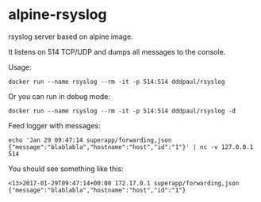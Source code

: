 # alpine-rsyslog
rsyslog server based on alpine image.

It listens on 514 TCP/UDP and dumps all messages to the console.

Usage:
```
docker run --name rsyslog --rm -it -p 514:514 dddpaul/rsyslog
```

Or you can run in debug mode:
```
docker run --name rsyslog --rm -it -p 514:514 dddpaul/rsyslog -d
```

Feed logger with messages:
```
echo 'Jan 29 09:47:14 superapp/forwarding,json {"message":"blablabla","hostname":"host","id":"1"}' | nc -v 127.0.0.1 514
```

You should see something like this:
```
<13>2017-01-29T09:47:14+00:00 172.17.0.1 superapp/forwarding,json {"message":"blablabla","hostname":"host","id":"1"}
```
